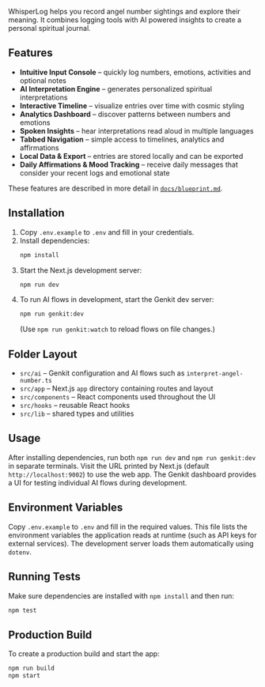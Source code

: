 
WhisperLog helps you record angel number sightings and explore their meaning. It combines logging tools with AI powered insights to create a personal spiritual journal.

## Features
- **Intuitive Input Console** – quickly log numbers, emotions, activities and optional notes
- **AI Interpretation Engine** – generates personalized spiritual interpretations
- **Interactive Timeline** – visualize entries over time with cosmic styling
- **Analytics Dashboard** – discover patterns between numbers and emotions
- **Spoken Insights** – hear interpretations read aloud in multiple languages
- **Tabbed Navigation** – simple access to timelines, analytics and affirmations
- **Local Data & Export** – entries are stored locally and can be exported
- **Daily Affirmations & Mood Tracking** – receive daily messages that consider your recent logs and emotional state

These features are described in more detail in [`docs/blueprint.md`](docs/blueprint.md).

## Installation
1. Copy `.env.example` to `.env` and fill in your credentials.
2. Install dependencies:
   ```bash
   npm install
   ```
3. Start the Next.js development server:
   ```bash
   npm run dev
   ```
4. To run AI flows in development, start the Genkit dev server:
   ```bash
   npm run genkit:dev
   ```
   (Use `npm run genkit:watch` to reload flows on file changes.)

## Folder Layout
- `src/ai` – Genkit configuration and AI flows such as `interpret-angel-number.ts`
- `src/app` – Next.js `app` directory containing routes and layout
- `src/components` – React components used throughout the UI
- `src/hooks` – reusable React hooks
- `src/lib` – shared types and utilities

## Usage
After installing dependencies, run both `npm run dev` and `npm run genkit:dev` in separate terminals. Visit the URL printed by Next.js (default `http://localhost:9002`) to use the web app. The Genkit dashboard provides a UI for testing individual AI flows during development.

## Environment Variables
Copy `.env.example` to `.env` and fill in the required values. This file lists the environment variables the application reads at runtime (such as API keys for external services). The development server loads them automatically using `dotenv`.

## Running Tests
Make sure dependencies are installed with `npm install` and then run:

```bash
npm test
```

## Production Build
To create a production build and start the app:

```bash
npm run build
npm start
```
